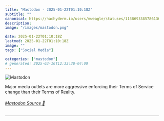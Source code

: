 ```yaml
---
title: "Mastodon - 2025-01-22T01:10:18Z"
subtitle: ""
canonical: https://hachyderm.io/users/mweagle/statuses/113869338578613097
description:
image: "/images/mastodon.png"

date: 2025-01-22T01:10:18Z
lastmod: 2025-01-22T01:10:18Z
image: ""
tags: ["Social Media"]

categories: ["mastodon"]
# generated: 2025-03-16T12:33:30-04:00
---
```

![Mastodon](/images/mastodon.png)

<p>Major media outlets are more aggressive enforcing their Terms of Service change than their Terms of Reality.</p>


###### [Mastodon Source 🐘](https://hachyderm.io/@mweagle/113869338578613097)

___

